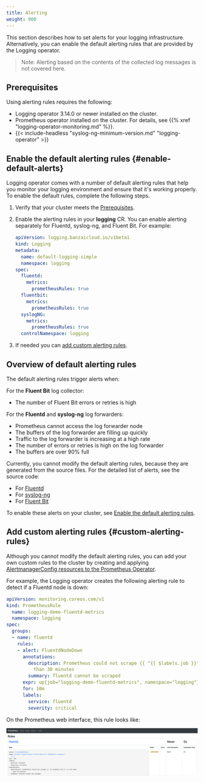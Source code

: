 ```yaml
---
title: Alerting
weight: 900
---
```


This section describes how to set alerts for your logging infrastructure. Alternatively, you can enable the default alerting rules that are provided by the Logging operator.

> Note: Alerting based on the contents of the collected log messages is not covered here.

## Prerequisites

Using alerting rules requires the following:

- Logging operator 3.14.0 or newer installed on the cluster.
- Prometheus operator installed on the cluster. For details, see {{% xref "logging-operator-monitoring.md" %}}.
- {{< include-headless "syslog-ng-minimum-version.md" "logging-operator" >}}

## Enable the default alerting rules {#enable-default-alerts}

Logging operator comes with a number of default alerting rules that help you monitor your logging environment and ensure that it's working properly. To enable the default rules, complete the following steps.

1. Verify that your cluster meets the [Prerequisites](#prerequisites).
1. Enable the alerting rules in your **logging** CR. You can enable alerting separately for Fluentd, syslog-ng, and Fluent Bit. For example:

    ```yaml
    apiVersion: logging.banzaicloud.io/v1beta1
    kind: Logging
    metadata:
      name: default-logging-simple
      namespace: logging
    spec:
      fluentd:
        metrics:
          prometheusRules: true
      fluentbit:
        metrics:
          prometheusRules: true
      syslogNG:
        metrics:
          prometheusRules: true
      controlNamespace: logging
    ```

1. If needed you can [add custom alerting rules](#custom-alerting-rules).

## Overview of default alerting rules

The default alerting rules trigger alerts when:

For the **Fluent Bit** log collector:

- The number of Fluent Bit errors or retries is high

For the **Fluentd** and **syslog-ng** log forwarders:

- Prometheus cannot access the log forwarder node
- The buffers of the log forwarder are filling up quickly
- Traffic to the log forwarder is increasing at a high rate
- The number of errors or retries is high on the log forwarder
- The buffers are over 90% full

Currently, you cannot modify the default alerting rules, because they are generated from the source files. For the detailed list of alerts, see the source code:

- For [Fluentd](https://github.com/banzaicloud/logging-operator/blob/master/pkg/resources/fluentd/prometheusrules.go)
- For [syslog-ng](https://github.com/banzaicloud/logging-operator/blob/master/pkg/resources/syslogng/prometheusrules.go)
- For [Fluent Bit](https://github.com/banzaicloud/logging-operator/blob/master/pkg/resources/fluentbit/prometheusrules.go)

To enable these alerts on your cluster, see [Enable the default alerting rules](#enable-default-alerts).

## Add custom alerting rules {#custom-alerting-rules}

Although you cannot modify the default alerting rules, you can add your own custom rules to the cluster by creating and applying [AlertmanagerConfig resources to the Prometheus Operator](https://github.com/prometheus-operator/prometheus-operator/blob/master/Documentation/user-guides/alerting.md).

For example, the Logging operator creates the following alerting rule to detect if a Fluentd node is down:

```yaml
apiVersion: monitoring.coreos.com/v1
kind: PrometheusRule
  name: logging-demo-fluentd-metrics
  namespace: logging
spec:
  groups:
  - name: fluentd
    rules:
    - alert: FluentdNodeDown
      annotations:
        description: Prometheus could not scrape {{ "{{ $labels.job }}" }} for more
          than 30 minutes
        summary: fluentd cannot be scraped
      expr: up{job="logging-demo-fluentd-metrics", namespace="logging"} == 0
      for: 10m
      labels:
        service: fluentd
        severity: critical
```

On the Prometheus web interface, this rule looks like:

![Fluentd alerting rule on the Prometheus web interface](../alerting-rule-in-prometheus.png)
